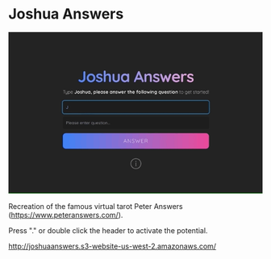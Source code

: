 # Joshua Answers

<img src="./joshuaAnswers.gif" />

Recreation of the famous virtual tarot Peter Answers (https://www.peteranswers.com/).

Press "." or double click the header to activate the potential.

http://joshuaanswers.s3-website-us-west-2.amazonaws.com/